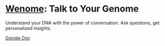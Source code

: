 # [Wenome](https://talktoyourgenome.vercel.app/): Talk to Your Genome

Understand your DNA with the power of conversation. Ask questions, get personalized insights.

[Google Doc](https://docs.google.com/document/d/1ZOzHEC29YuKmqMNr29M_fS8OZqXemu1glG63IIwPt-E/edit?pli=1&tab=t.0#heading=h.r24ttf536ta2)
